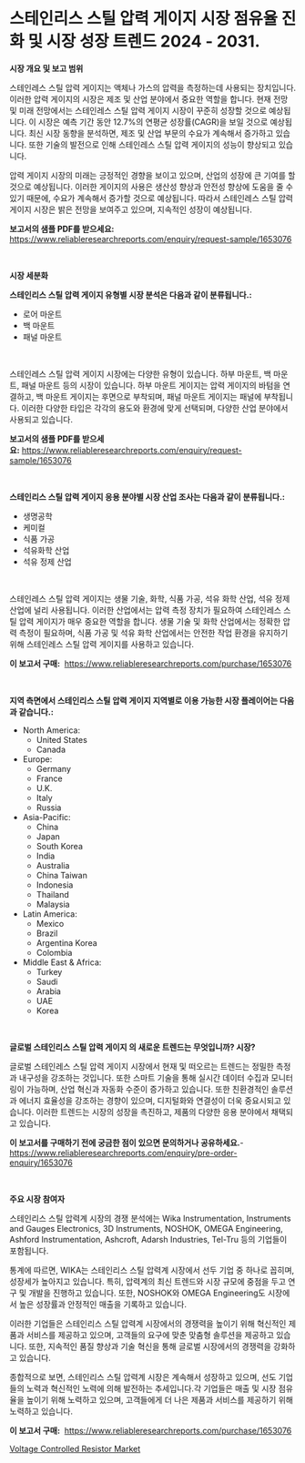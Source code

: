 <p><h1>스테인리스 스틸 압력 게이지 시장 점유율 진화 및 시장 성장 트렌드 2024 - 2031.</h1></p><p><strong>시장 개요 및 보고 범위</strong></p>
<p><p>스테인레스 스틸 압력 게이지는 액체나 가스의 압력을 측정하는데 사용되는 장치입니다. 이러한 압력 게이지의 시장은 제조 및 산업 분야에서 중요한 역할을 합니다. 현재 전망 및 미래 전망에서는 스테인레스 스틸 압력 게이지 시장이 꾸준히 성장할 것으로 예상됩니다. 이 시장은 예측 기간 동안 12.7%의 연평균 성장률(CAGR)을 보일 것으로 예상됩니다. 최신 시장 동향을 분석하면, 제조 및 산업 부문의 수요가 계속해서 증가하고 있습니다. 또한 기술의 발전으로 인해 스테인레스 스틸 압력 게이지의 성능이 향상되고 있습니다.</p><p>압력 게이지 시장의 미래는 긍정적인 경향을 보이고 있으며, 산업의 성장에 큰 기여를 할 것으로 예상됩니다. 이러한 게이지의 사용은 생산성 향상과 안전성 향상에 도움을 줄 수 있기 때문에, 수요가 계속해서 증가할 것으로 예상됩니다. 따라서 스테인레스 스틸 압력 게이지 시장은 밝은 전망을 보여주고 있으며, 지속적인 성장이 예상됩니다.</p></p>
<p><strong>보고서의 샘플 PDF를 받으세요:</strong> <a href="https://www.reliableresearchreports.com/enquiry/request-sample/1653076">https://www.reliableresearchreports.com/enquiry/request-sample/1653076</a></p>
<p>&nbsp;</p>
<p><strong>시장 세분화</strong></p>
<p><strong>스테인리스 스틸 압력 게이지 유형별 시장 분석은 다음과 같이 분류됩니다.:</strong></p>
<p><ul><li>로어 마운트</li><li>백 마운트</li><li>패널 마운트</li></ul></p>
<p>&nbsp;</p>
<p><p>스테인레스 스틸 압력 게이지 시장에는 다양한 유형이 있습니다. 하부 마운트, 백 마운트, 패널 마운트 등의 시장이 있습니다. 하부 마운트 게이지는 압력 게이지의 바텀을 연결하고, 백 마운트 게이지는 후면으로 부착되며, 패널 마운트 게이지는 패널에 부착됩니다. 이러한 다양한 타입은 각각의 용도와 환경에 맞게 선택되며, 다양한 산업 분야에서 사용되고 있습니다.</p></p>
<p><strong>보고서의 샘플 PDF를 받으세요:</strong>&nbsp;<a href="https://www.reliableresearchreports.com/enquiry/request-sample/1653076">https://www.reliableresearchreports.com/enquiry/request-sample/1653076</a></p>
<p>&nbsp;</p>
<p><strong> 스테인리스 스틸 압력 게이지 응용 분야별 시장 산업 조사는 다음과 같이 분류됩니다.:</strong></p>
<p><ul><li>생명공학</li><li>케미컬</li><li>식품 가공</li><li>석유화학 산업</li><li>석유 정제 산업</li></ul></p>
<p>&nbsp;</p>
<p><p>스테인레스 스틸 압력 게이지는 생물 기술, 화학, 식품 가공, 석유 화학 산업, 석유 정제 산업에 널리 사용됩니다. 이러한 산업에서는 압력 측정 장치가 필요하여 스테인레스 스틸 압력 게이지가 매우 중요한 역할을 합니다. 생물 기술 및 화학 산업에서는 정확한 압력 측정이 필요하며, 식품 가공 및 석유 화학 산업에서는 안전한 작업 환경을 유지하기 위해 스테인레스 스틸 압력 게이지를 사용하고 있습니다.</p></p>
<p><strong>이 보고서 구매:</strong>&nbsp; <a href="https://www.reliableresearchreports.com/purchase/1653076">https://www.reliableresearchreports.com/purchase/1653076</a></p>
<p>&nbsp;</p>
<p><strong>지역 측면에서 스테인리스 스틸 압력 게이지 지역별로 이용 가능한 시장 플레이어는 다음과 같습니다.:</strong></p>
<p><ul>
    <li>
        North America:
        <ul>
            <li>United States</li>
            <li>Canada</li>
        </ul>
    </li>
    <li>
        Europe:
        <ul>
            <li>Germany</li>
            <li>France</li>
            <li>U.K.</li>
            <li>Italy</li>
            <li>Russia</li>
        </ul>
    </li>
    <li>
        Asia-Pacific:
        <ul>
            <li>China</li>
            <li>Japan</li>
            <li>South Korea</li>
            <li>India</li>
            <li>Australia</li>
            <li>China Taiwan</li>
            <li>Indonesia</li>
            <li>Thailand</li>
            <li>Malaysia</li>
        </ul>
    </li>
    <li>
        Latin America:
        <ul>
            <li>Mexico</li>
            <li>Brazil</li>
            <li>Argentina Korea</li>
            <li>Colombia</li>
        </ul>
    </li>
    <li>
        Middle East & Africa:
        <ul>
            <li>Turkey</li>
            <li>Saudi</li>
            <li>Arabia</li>
            <li>UAE</li>
            <li>Korea</li>
        </ul>
    </li>
    </ul></p>
<p>&nbsp;</p>
<p><strong>글로벌 스테인리스 스틸 압력 게이지 의 새로운 트렌드는 무엇입니까? 시장?</strong></p>
<p><p>글로벌 스테인레스 스틸 압력 게이지 시장에서 현재 및 떠오르는 트렌드는 정밀한 측정과 내구성을 강조하는 것입니다. 또한 스마트 기술을 통해 실시간 데이터 수집과 모니터링이 가능하며, 산업 혁신과 자동화 수준이 증가하고 있습니다. 또한 친환경적인 솔루션과 에너지 효율성을 강조하는 경향이 있으며, 디지털화와 연결성이 더욱 중요시되고 있습니다. 이러한 트렌드는 시장의 성장을 촉진하고, 제품의 다양한 응용 분야에서 채택되고 있습니다.</p></p>
<p><strong>이 보고서를 구매하기 전에 궁금한 점이 있으면 문의하거나 공유하세요.</strong>- <a href="https://www.reliableresearchreports.com/enquiry/pre-order-enquiry/1653076">https://www.reliableresearchreports.com/enquiry/pre-order-enquiry/1653076</a></p>
<p>&nbsp;</p>
<p><strong>주요 시장 참여자</strong></p>
<p><p>스테인리스 스틸 압력계 시장의 경쟁 분석에는 Wika Instrumentation, Instruments and Gauges Electronics, 3D Instruments, NOSHOK, OMEGA Engineering, Ashford Instrumentation, Ashcroft, Adarsh Industries, Tel-Tru 등의 기업들이 포함됩니다.</p><p>통계에 따르면, WIKA는 스테인리스 스틸 압력계 시장에서 선두 기업 중 하나로 꼽히며, 성장세가 높아지고 있습니다. 특히, 압력계의 최신 트렌드와 시장 규모에 중점을 두고 연구 및 개발을 진행하고 있습니다. 또한, NOSHOK와 OMEGA Engineering도 시장에서 높은 성장률과 안정적인 매출을 기록하고 있습니다.</p><p>이러한 기업들은 스테인리스 스틸 압력계 시장에서의 경쟁력을 높이기 위해 혁신적인 제품과 서비스를 제공하고 있으며, 고객들의 요구에 맞춘 맞춤형 솔루션을 제공하고 있습니다. 또한, 지속적인 품질 향상과 기술 혁신을 통해 글로벌 시장에서의 경쟁력을 강화하고 있습니다.</p><p>종합적으로 보면, 스테인리스 스틸 압력계 시장은 계속해서 성장하고 있으며, 선도 기업들의 노력과 혁신적인 노력에 의해 발전하는 추세입니다.각 기업들은 매출 및 시장 점유율을 높이기 위해 노력하고 있으며, 고객들에게 더 나은 제품과 서비스를 제공하기 위해 노력하고 있습니다.</p></p>
<p><strong>이 보고서 구매:</strong>&nbsp;&nbsp;<a href="https://www.reliableresearchreports.com/purchase/1653076">https://www.reliableresearchreports.com/purchase/1653076</a></p>
<p><p><a href="https://github.com/GroverBarry/Market-Research-Report-List-4/blob/main/voltage-controlled-resistor-market.md">Voltage Controlled Resistor Market</a></p></p>
